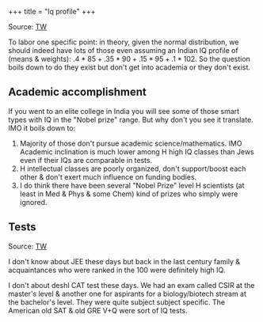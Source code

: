 +++
title = "Iq profile"
+++

Source: [TW](https://threadreaderapp.com/thread/1473845527083110405.html)

To labor one specific point: in theory, given the normal distribution, we should indeed have lots of those even assuming an Indian IQ profile of (means & weights): $.4*85+.35*90+.15*95+.1*102$. So the question boils down to do they exist but don't get into academia or they don't exist.

## Academic accomplishment
If you went to an elite college in India you will see some of those smart types with IQ in the "Nobel prize" range. But why don't you see it translate. IMO it boils down to:

1) Majority of those don't pursue academic science/mathematics. IMO Academic inclination is much lower among H high IQ classes than Jews even if their IQs are comparable in tests.
2) H intellectual classes are poorly organized, don't support/boost each other & don't exert much influence on funding bodies.
3) I do think there have been several "Nobel Prize" level H scientists (at least in Med & Phys & some Chem) kind of prizes who simply were ignored.

## Tests
Source: [TW](https://x.com/blog_supplement/status/1652817270060507136)

I don't know about JEE these days but back in the last century family & acquaintances who were ranked in the 100 were definitely high IQ.

I don't about deshI CAT test these days. We had an exam called CSIR at the master's level & another one for aspirants for a biology/biotech stream at the bachelor's level. They were quite subject subject specific. The American old SAT & old GRE V+Q were  sort of IQ tests.

